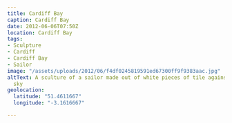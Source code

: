 ```yaml
---
title: Cardiff Bay
caption: Cardiff Bay
date: 2012-06-06T07:50Z
location: Cardiff Bay
tags:
- Sculpture
- Cardiff
- Cardiff Bay
- Sailor
image: "/assets/uploads/2012/06/f4df0245819591ed67300ff9f9383aac.jpg"
altText: A sculture of a sailor made out of white pieces of tile against the blue
  sky
geolocation:
  latitude: "51.4611667"
  longitude: "-3.1616667"

---
```

